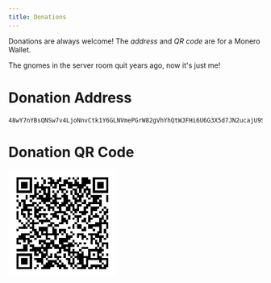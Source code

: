```yaml
---
title: Donations
---
```


Donations are always welcome! The *address* and *QR code* are for a Monero Wallet.

The gnomes in the server room quit years ago, now it's just me! 

# Donation Address

```
48wY7nYBsQNSw7v4LjoNnvCtk1Y6GLNVmePGrW82gVhYhQtWJFHi6U6G3X5d7JN2ucajU9SeBcijET8ZzKWYwC3z3Y6fDEG
```

# Donation QR Code

![Donation QR Code](/images/qr_code.png)
